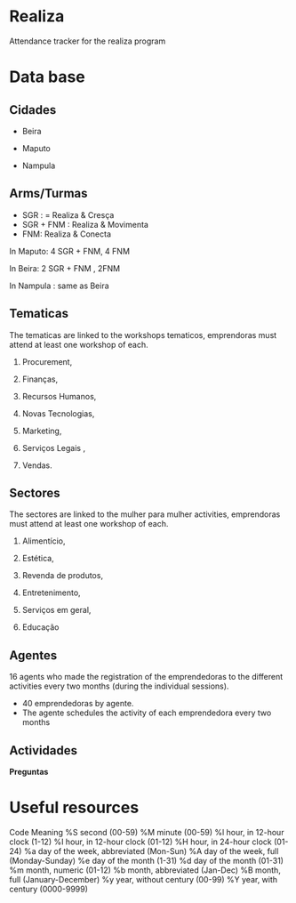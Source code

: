 # Realiza

Attendance tracker for the realiza program

# Data base

## Cidades

-   Beira

-   Maputo

-   Nampula

## Arms/Turmas

-   SGR : = Realiza & Cresça
-   SGR + FNM : Realiza & Movimenta
-   FNM: Realiza & Conecta

In Maputo: 4 SGR + FNM, 4 FNM

In Beira: 2 SGR + FNM , 2FNM

In Nampula : same as Beira

## Tematicas

The tematicas are linked to the workshops tematicos, emprendoras must
attend at least one workshop of each.

1.  Procurement,

2.  Finanças,

3.  Recursos Humanos,

4.  Novas Tecnologias,

5.  Marketing,

6.  Serviços Legais ,

7.  Vendas.

## Sectores

The sectores are linked to the mulher para mulher activities,
emprendoras must attend at least one workshop of each.

1.  Alimentício,

2.  Estética,

3.  Revenda de produtos,

4.  Entretenimento,

5.  Serviços em geral,

6.  Educação

## Agentes

16 agents who made the registration of the emprendedoras to the
different activities every two months (during the individual sessions).

-   40 emprendedoras by agente.
-   The agente schedules the activity of each emprendedora every two
    months

## Actividades

**Preguntas**

# Useful resources

Code Meaning %S second (00-59) %M minute (00-59) %l hour, in 12-hour
clock (1-12) %I hour, in 12-hour clock (01-12) %H hour, in 24-hour clock
(01-24) %a day of the week, abbreviated (Mon-Sun) %A day of the week,
full (Monday-Sunday) %e day of the month (1-31) %d day of the month
(01-31) %m month, numeric (01-12) %b month, abbreviated (Jan-Dec) %B
month, full (January-December) %y year, without century (00-99) %Y year,
with century (0000-9999)
